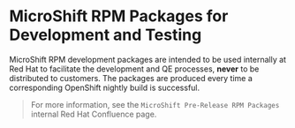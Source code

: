 # MicroShift RPM Packages for Development and Testing

MicroShift RPM development packages are intended to be used internally at Red Hat to facilitate the development and QE processes, **never** to be distributed to customers. The packages are produced every time a corresponding OpenShift nightly build is successful.

> For more information, see the `MicroShift Pre-Release RPM Packages` internal Red Hat Confluence page.
